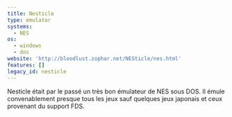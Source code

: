 ```yaml
---
title: Nesticle
type: emulator
systems:
  - NES
os:
  - windows
  - dos
website: 'http://bloodlust.zophar.net/NESticle/nes.html'
features: []
legacy_id: nesticle
---
```

Nesticle était par le passé un très bon émulateur de NES sous DOS. Il émule convenablement presque tous les jeux sauf quelques jeux japonais et ceux provenant du support FDS.
